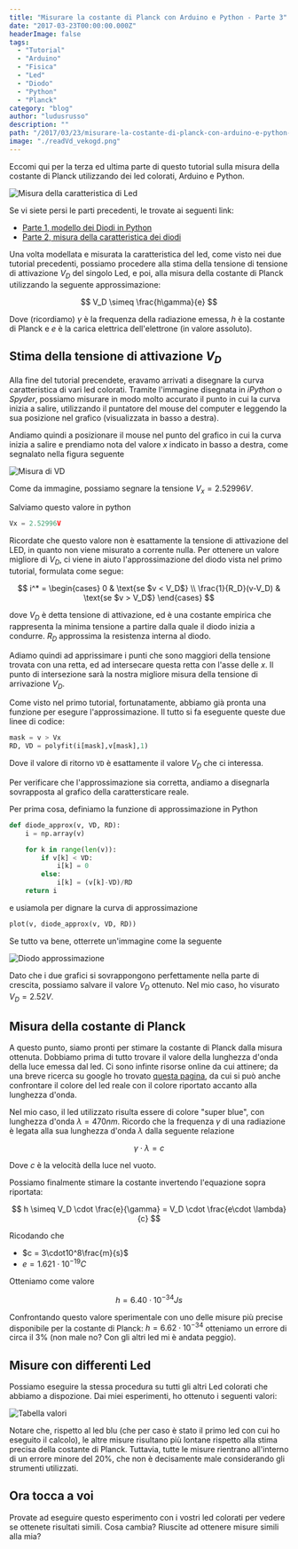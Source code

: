 ```yaml
---
title: "Misurare la costante di Planck con Arduino e Python - Parte 3"
date: "2017-03-23T00:00:00.000Z"
headerImage: false
tags:
  - "Tutorial"
  - "Arduino"
  - "Fisica"
  - "Led"
  - "Diodo"
  - "Python"
  - "Planck"
category: "blog"
author: "ludusrusso"
description: ""
path: "/2017/03/23/misurare-la-costante-di-planck-con-arduino-e-python-parte-3/"
image: "./readVd_vekogd.png"
---
```


Eccomi qui per la terza ed ultima parte di questo tutorial sulla misura della costante di Planck utilizzando dei led colorati, Arduino e Python.

![Misura della caratteristica di Led](./WhatsApp_Image_2017-03-22_at_00.29.13_qmfajj.jpg)

Se vi siete persi le parti precedenti, le trovate ai seguenti link:

- [Parte 1, modello dei Diodi in Python](https://www.ludusrusso.dev/2017/02/22/misurare-la-costante-di-planck-con-arduino-e-python-parte-1)
- [Parte 2, misura della caratteristica dei diodi](https://www.ludusrusso.dev/2017/03/21/misurare-la-costante-di-planck-con-arduino-e-python-parte-2)

Una volta modellata e misurata la caratteristica del led, come visto nei due tutorial precedenti, possiamo procedere alla stima della tensione di tensione di attivazione $V_D$ del singolo Led, e poi, alla misura della costante di Planck utilizzando la seguente approssimazione:

$$
V_D \simeq \frac{h\gamma}{e}
$$

Dove (ricordiamo) $\gamma$ è la frequenza della radiazione emessa, $h$ è la costante di Planck e $e$ è la carica elettrica dell'elettrone (in valore assoluto).

## Stima della tensione di attivazione $V_D$

Alla fine del tutorial precendete, eravamo arrivati a disegnare la curva caratteristica di vari led colorati.
Tramite l'immagine disegnata in _iPython_ o _Spyder_, possiamo misurare in modo molto accurato il punto in cui la curva inizia a salire, utilizzando il puntatore del mouse del computer e leggendo la sua posizione nel grafico (visualizzata in basso a destra).

Andiamo quindi a posizionare il mouse nel punto del grafico in cui la curva inizia a salire e prendiamo nota del valore $x$ indicato in basso a destra, come segnalato nella figura seguente

![Misura di VD](./readVd_vekogd.png)

Come da immagine, possiamo segnare la tensione $V_x = 2.52996V$.

Salviamo questo valore in python

```python
Vx = 2.52996V
```

Ricordate che questo valore non è esattamente la tensione di attivazione del LED, in quanto non viene misurato a corrente nulla. Per ottenere un valore migliore di $V_D$, ci viene in aiuto l'approssimazione del diodo vista nel primo tutorial, formulata come segue:

$$
i^* =
\begin{cases}
	0 & \text{se $v < V_D$} \\
	\frac{1}{R_D}(v-V_D) & \text{se $v > V_D$}
\end{cases}
$$

dove $V_D$ è detta tensione di attivazione, ed è una costante empirica che rappresenta la minima tensione a partire dalla quale il diodo inizia a condurre. $R_D$ approssima la resistenza interna al diodo.

Adiamo quindi ad apprissimare i punti che sono maggiori della tensione trovata con una retta, ed ad intersecare questa retta con l'asse delle $x$. Il punto di intersezione sarà la nostra migliore misura della tensione di arrivazione $V_D$.

Come visto nel primo tutorial, fortunatamente, abbiamo già pronta una funzione per esegure l'approssimazione. Il tutto si fa eseguente queste due linee di codice:

```python
mask = v > Vx
RD, VD = polyfit(i[mask],v[mask],1)
```

Dove il valore di ritorno `VD` è esattamente il valore $V_D$ che ci interessa.

Per verificare che l'approssimazione sia corretta, andiamo a disegnarla sovrapposta al grafico della carattersticare reale.

Per prima cosa, definiamo la funzione di approssimazione in Python

```python
def diode_approx(v, VD, RD):
    i = np.array(v)

    for k in range(len(v)):
        if v[k] < VD:
            i[k] = 0
        else:
            i[k] = (v[k]-VD)/RD
    return i
```

e usiamola per dignare la curva di approssimazione

```python
plot(v, diode_approx(v, VD, RD))
```

Se tutto va bene, otterrete un'immagine come la seguente

![Diodo approssimazione](./approx_diodo_reale_mectuj.png)

Dato che i due grafici si sovrappongono perfettamente nella parte di crescita, possiamo salvare il valore $V_D$ ottenuto. Nel mio caso, ho visurato $V_D= 2.52V$.

## Misura della costante di Planck

A questo punto, siamo pronti per stimare la costante di Planck dalla misura ottenuta. Dobbiamo prima di tutto trovare il valore della lunghezza d'onda della luce emessa dal led. Ci sono infinte risorse online da cui attinere; da una breve ricerca su google ho trovato [questa pagina](http://www.theledlight.com/color_chart.html), da cui si può anche confrontare il colore del led reale con il colore riportato accanto alla lunghezza d'onda.

Nel mio caso, il led utilizzato risulta essere di colore "super blue", con lunghezza d'onda $\lambda=470nm$. Ricordo che la frequenza $\gamma$ di una radiazione è legata alla sua lunghezza d'onda $\lambda$ dalla seguente relazione

$$
\gamma\cdot\lambda = c
$$

Dove $c$ è la velocità della luce nel vuoto.

Possiamo finalmente stimare la costante invertendo l'equazione sopra riportata:

$$
h \simeq V_D \cdot \frac{e}{\gamma} = V_D \cdot \frac{e\cdot \lambda}{c}
$$

Ricodando che

- $c = 3\cdot10^8\frac{m}{s}$
- $e = 1.621\cdot 10^{-19} C$

Otteniamo come valore

$$
h = 6.40 \cdot 10^{-34} Js
$$

Confrontando questo valore sperimentale con uno delle misure più precise disponibile per la costante di Planck: $h=6.62\cdot 10^{-34}$ otteniamo un errore di circa il $3\%$ (non male no? Con gli altri led mi è andata peggio).

## Misure con differenti Led

Possiamo eseguire la stessa procedura su tutti gli altri Led colorati che abbiamo a dispozione. Dai miei esperimenti, ho ottenuto i seguenti valori:

![Tabella valori](./Schermata_2017-03-24_alle_00.22.19_mrjd5a.png)

Notare che, rispetto al led blu (che per caso è stato il primo led con cui ho eseguito il calcolo), le altre misure risultano più lontane rispetto alla stima precisa della costante di Planck. Tuttavia, tutte le misure rientrano all'interno di un errore minore del 20%, che non è decisamente male considerando gli strumenti utilizzati.

## Ora tocca a voi

Provate ad eseguire questo esperimento con i vostri led colorati per vedere se ottenete risultati simili. Cosa cambia? Riuscite ad ottenere misure simili alla mia?
